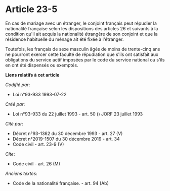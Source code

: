 # Article 23-5

En cas de mariage avec un étranger, le conjoint français peut répudier la nationalité française selon les dispositions des
articles 26 et suivants à la condition qu'il ait acquis la nationalité étrangère de son conjoint et que la résidence
habituelle du ménage ait été fixée à l'étranger.

Toutefois, les français de sexe masculin âgés de moins de trente-cinq ans ne pourront exercer cette faculté de répudiation
que s'ils ont satisfait aux obligations du service actif imposées par le code du service national ou s'ils en ont été
dispensés ou exemptés.

**Liens relatifs à cet article**

_Codifié par_:

  - Loi n°93-933 1993-07-22

_Créé par_:

  - Loi n°93-933 du 22 juillet 1993 - art. 50 () JORF 23 juillet 1993

_Cité par_:

  - Décret n°93-1362 du 30 décembre 1993 - art. 27 (V)
  - Décret n°2019-1507 du 30 décembre 2019 - art. 34
  - Code civil - art. 23-9 (V)

_Cite_:

  - Code civil - art. 26 (M)

_Anciens textes_:

  - Code de la nationalité française. - art. 94 (Ab)
